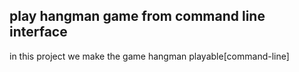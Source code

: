 ## play hangman game from command line interface

in this project we make the game hangman playable[command-line]